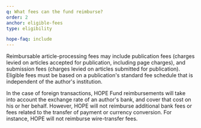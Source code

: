 ```yaml
---
q: What fees can the fund reimburse?
order: 2
anchor: eligible-fees
type: eligibility

hope-faq: include
---
```

Reimbursable article-processing fees may include publication fees (charges levied on articles accepted for publication, including page charges), and submission fees (charges levied on articles submitted for publication). Eligible fees must be based on a publication's standard fee schedule that is independent of the author's institution.

In the case of foreign transactions, HOPE Fund reimbursements will take into account the exchange rate of an author's bank, and cover that cost on his or her behalf. However, HOPE will not reimburse additional bank fees or fees related to the transfer of payment or currency conversion. For instance, HOPE will not reimburse wire-transfer fees.
